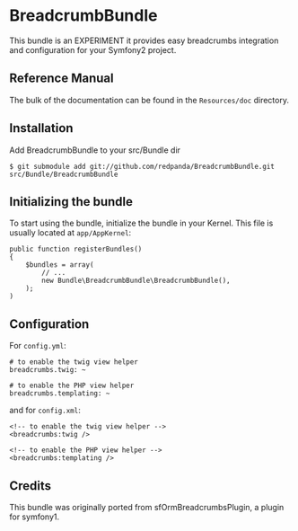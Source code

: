 BreadcrumbBundle
================

This bundle is an EXPERIMENT it provides easy breadcrumbs integration and configuration for your Symfony2 project.

## Reference Manual

The bulk of the documentation can be found in the `Resources/doc` directory.

## Installation

Add BreadcrumbBundle to your src/Bundle dir

    $ git submodule add git://github.com/redpanda/BreadcrumbBundle.git src/Bundle/BreadcrumbBundle

## Initializing the bundle

To start using the bundle, initialize the bundle in your Kernel. This
file is usually located at `app/AppKernel`:

    public function registerBundles()
    {
        $bundles = array(
            // ...
            new Bundle\BreadcrumbBundle\BreadcrumbBundle(),
        );
    )

## Configuration

For `config.yml`:

    # to enable the twig view helper
    breadcrumbs.twig: ~

    # to enable the PHP view helper
    breadcrumbs.templating: ~

and for `config.xml`:

    <!-- to enable the twig view helper -->
    <breadcrumbs:twig />

    <!-- to enable the PHP view helper -->
    <breadcrumbs:templating />

## Credits

This bundle was originally ported from sfOrmBreadcrumbsPlugin, a plugin for symfony1.
